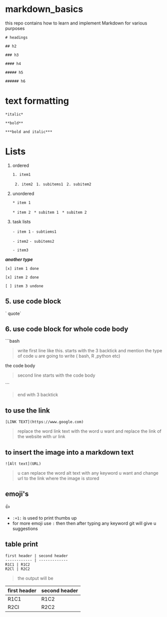 # markdown_basics
this repo contains how to learn and implement Markdown for various purposes 

`# headings`

`## h2 `

`### h3`

`#### h4`

`##### h5`

`###### h6`

# text formatting

`*italic*`

`**bold**`

`***bold and italic***`

# Lists 

1. ordered

   ` 1. item1 `

   ` 2. item2`
      ` 1. subitems1`
      ` 2. subitem2`

3. unordered

   ` * item 1 `
   
   ` * item 2 `
      ` * subitem 1`
      ` * subitem 2`
      
5. task lists

   `- item 1`
      `- subtiems1`

   `- item2`
      `- subitems2`

   `- item3`

   
***another type***

   `[x] item 1 done `
   
   
   `[x] item 2 done `
   
   
   `[ ] item 3 undone `

   
## 5. use code block
\` quote\`

## 6. use code block for whole code body

\```bash
> write first line like this. starts with the 3 backtick and mention the type of code u are going to write ( bash, R ,python etc)

the code body
> second line starts with the code body

\```
>end with 3 backtick

## to use the link
`[LINK TEXT](https://www.google.com)`
> replace the word link text with the word u want and replace the link of the website with ur link

## to insert the image into a markdown text
`![Alt text](URL)`
> u can replace the word alt text with any keyword u want and change url to the link where the image is stored

## emoji's
:+1: 
* `:+1:` is used to print thumbs up
* for more emoji use `:` then then after typing any keyword git will give u suggestions 


## table print
```
first header | second header
------------ | -------------
R1C1 | R1C2
R2Cl | R2C2
```
> the output will be 

first header | second header
------------ | -------------
R1C1 | R1C2
R2Cl | R2C2
